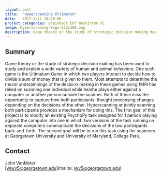 ```yaml
---
layout: post
title:  "Hyperscanning Ultimatum"
date:   2017-1-11 10:29:06
project_categories: Brainhack EDT Washinton DC
image: Hyperscanning-logo-222x180.png
description: Game theory or the study of strategic decision making has been used to study and explain a wide variety of human and animal behaviors.
---
```

## Summary
Game theory or the study of strategic decision making has been used to study and explain a wide variety of human and animal behaviors. One such game is the Ultimatum Game in which two players interact to decide how to divide a sum of money that is given to them. Most attempts to determine the neural underpinnings of the decision making in these games using fMRI has relied on scanning one individual while he/she plays either against a computer or another person outside the scanner. Both of these miss the opportunity to capture how both participants’ thought processing changes depending on the decisions of the other. Hyperscanning or jointly scanning both participants provides a mechanism for doing this. The first goal of this project is to modify an existing PsychoPy task designed for 1 person playing against the computer into one in which two versions of the task running on separate computers communicate the decisions of the two participants back-and-forth. The second goal will be to run this task using the scanners at Georgetown University and University of Maryland, College Park.


## Contact  
John VanMeter  
[wjwv5@georgetown.edu](mailto: jwv5@georgetown.edu)  
